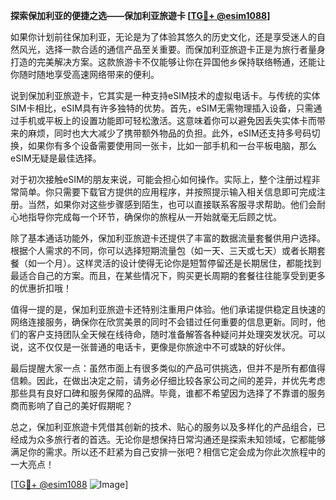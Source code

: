 **探索保加利亚的便捷之选——保加利亚旅遊卡 [[TG💪+ @esim1088](https://t.me/s/esim1088)]**

如果你计划前往保加利亚，无论是为了体验其悠久的历史文化，还是享受迷人的自然风光，选择一款合适的通信产品至关重要。而保加利亚旅遊卡正是为旅行者量身打造的完美解决方案。这款旅游卡不仅能够让你在异国他乡保持联络畅通，还能让你随时随地享受高速网络带来的便利。

说到保加利亚旅遊卡，它其实是一种支持eSIM技术的虚拟电话卡。与传统的实体SIM卡相比，eSIM具有许多独特的优势。首先，eSIM无需物理插入设备，只需通过手机或平板上的设置功能即可轻松激活。这意味着你可以避免因丢失实体卡而带来的麻烦，同时也大大减少了携带额外物品的负担。此外，eSIM还支持多号码切换，如果你有多个设备需要使用同一张卡，比如一部手机和一台平板电脑，那么eSIM无疑是最佳选择。

对于初次接触eSIM的朋友来说，可能会担心如何操作。实际上，整个注册过程非常简单。你只需要下载官方提供的应用程序，并按照提示输入相关信息即可完成注册。当然，如果你对这些步骤感到陌生，也可以直接联系客服寻求帮助。他们会耐心地指导你完成每一个环节，确保你的旅程从一开始就毫无后顾之忧。

除了基本通话功能外，保加利亚旅遊卡还提供了丰富的数据流量套餐供用户选择。根据个人需求的不同，你可以选择短期流量包（如一天、三天或七天）或者长期套餐（如一个月）。这样灵活的设计使得无论你是短暂停留还是长期居住，都能找到最适合自己的方案。而且，在某些情况下，购买更长周期的套餐往往能享受到更多的优惠折扣哦！

值得一提的是，保加利亚旅遊卡还特别注重用户体验。他们承诺提供稳定且快速的网络连接服务，确保你在欣赏美景的同时不会错过任何重要的信息更新。同时，他们的客户支持团队全天候在线待命，随时准备解答各种疑问并处理突发状况。可以说，这不仅仅是一张普通的电话卡，更像是你旅途中不可或缺的好伙伴。

最后提醒大家一点：虽然市面上有很多类似的产品可供挑选，但并不是所有都值得信赖。因此，在做出决定之前，请务必仔细比较各家公司之间的差异，并优先考虑那些具有良好口碑和服务保障的品牌。毕竟，谁都不希望因为选择了不靠谱的服务商而影响了自己的美好假期呢？

总之，保加利亚旅遊卡凭借其创新的技术、贴心的服务以及多样化的产品组合，已经成为众多旅行者的首选。无论你是想保持日常沟通还是探索未知领域，它都能够满足你的需求。所以还不赶紧为自己安排一张吧？相信它定会成为你此次旅程中的一大亮点！

[[TG💪+ @esim1088](https://t.me/s/esim1088) ![Image](https://i.postimg.cc/4NQfJmqS/Snipaste-2025-05-13-00-14-12.png)]